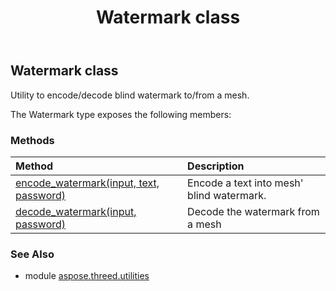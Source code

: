 ﻿---
title: Watermark class
second_title: Aspose.3D for Python via .NET API References
description: 
type: docs
weight: 250
url: /python-net/aspose.threed.utilities/watermark/
is_root: false
---

## Watermark class

Utility to encode/decode blind watermark  to/from a mesh.



The Watermark type exposes the following members:

### Methods
| Method | Description |
| :- | :- |
| [encode_watermark(input, text, password)](/3d/python-net/aspose.threed.utilities/watermark/encode_watermark/#aspose.threed.entities.Mesh-str-str) | Encode a text into mesh' blind watermark. |
| [decode_watermark(input, password)](/3d/python-net/aspose.threed.utilities/watermark/decode_watermark/#aspose.threed.entities.Mesh-str) | Decode the watermark from a mesh |


### See Also

* module [aspose.threed.utilities](../)
